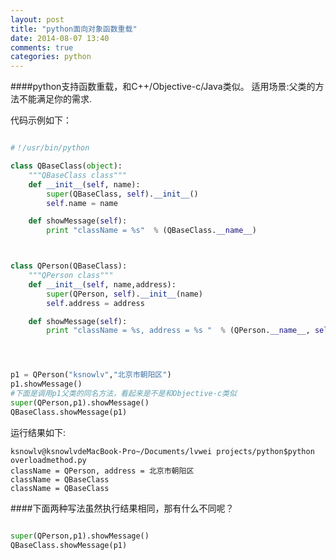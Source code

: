```yaml
---
layout: post
title: "python面向对象函数重载"
date: 2014-08-07 13:40
comments: true
categories: python
---
```


####python支持函数重载，和C++/Objective-c/Java类似。
    适用场景:父类的方法不能满足你的需求.
    
代码示例如下：

``` python

#！/usr/bin/python

class QBaseClass(object):
	"""QBaseClass class"""
	def __init__(self, name):
		super(QBaseClass, self).__init__()
		self.name = name

	def showMessage(self):
		print "className = %s"  % (QBaseClass.__name__)



class QPerson(QBaseClass):
	"""QPerson class"""
	def __init__(self, name,address):
		super(QPerson, self).__init__(name)
		self.address = address

	def showMessage(self):
		print "className = %s, address = %s "  % (QPerson.__name__, self.address)




p1 = QPerson("ksnowlv","北京市朝阳区")
p1.showMessage()
#下面是调用p1父类的同名方法，看起来是不是和Objective-c类似
super(QPerson,p1).showMessage()
QBaseClass.showMessage(p1)

```

运行结果如下:

    ksnowlv@ksnowlvdeMacBook-Pro~/Documents/lvwei projects/python$python overloadmethod.py 
    className = QPerson, address = 北京市朝阳区
    className = QBaseClass
    className = QBaseClass


####下面两种写法虽然执行结果相同，那有什么不同呢？

``` python   

super(QPerson,p1).showMessage()
QBaseClass.showMessage(p1)

```